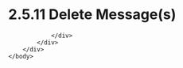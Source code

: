 <html dir="LTR" xmlns:mshelp="http://msdn.microsoft.com/mshelp" xmlns:ddue="http://ddue.schemas.microsoft.com/authoring/2003/5" xmlns:xlink="http://www.w3.org/1999/xlink" xmlns:tool="http://www.microsoft.com/tooltip">
    <head>
        <meta http-equiv="Content-Type" content="text/html; CHARSET=utf-8"></meta>
        <meta name="save" content="history"></meta>
        <title>2.5.11 Delete Message(s)</title>
        <xml>
            <mshelp:toctitle title="2.5.11 Delete Message(s)"></mshelp:toctitle>
            <mshelp:rltitle title="[MS-OXPROTO]: Delete Message(s)"></mshelp:rltitle>
            <mshelp:keyword index="A" term="b22411b2-d1a0-492c-9aa4-d118f696169d"></mshelp:keyword>
            <mshelp:attr name="DCSext.ContentType" value="open specification"></mshelp:attr>
            <mshelp:attr name="AssetID" value="b22411b2-d1a0-492c-9aa4-d118f696169d"></mshelp:attr>
            <mshelp:attr name="TopicType" value="kbRef"></mshelp:attr>
            <mshelp:attr name="DCSext.Title" value="[MS-OXPROTO]: Delete Message(s)" />
        </xml>
    </head>
    <body>
        <div id="header">
            <h1 class="heading">2.5.11 Delete Message(s)</h1>
        </div>
        <div id="mainSection">
            <div id="mainBody">
                <div id="allHistory" class="saveHistory"></div>
                <div id="sectionSection0" class="section" name="collapseableSection">
                    


                </div>
            </div>
        </div>
    </body>
</html>